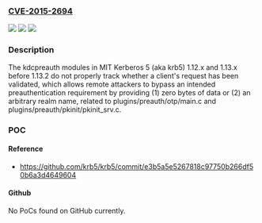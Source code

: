 ### [CVE-2015-2694](https://cve.mitre.org/cgi-bin/cvename.cgi?name=CVE-2015-2694)
![](https://img.shields.io/static/v1?label=Product&message=n%2Fa&color=blue)
![](https://img.shields.io/static/v1?label=Version&message=n%2Fa&color=blue)
![](https://img.shields.io/static/v1?label=Vulnerability&message=n%2Fa&color=brighgreen)

### Description

The kdcpreauth modules in MIT Kerberos 5 (aka krb5) 1.12.x and 1.13.x before 1.13.2 do not properly track whether a client's request has been validated, which allows remote attackers to bypass an intended preauthentication requirement by providing (1) zero bytes of data or (2) an arbitrary realm name, related to plugins/preauth/otp/main.c and plugins/preauth/pkinit/pkinit_srv.c.

### POC

#### Reference
- https://github.com/krb5/krb5/commit/e3b5a5e5267818c97750b266df50b6a3d4649604

#### Github
No PoCs found on GitHub currently.

